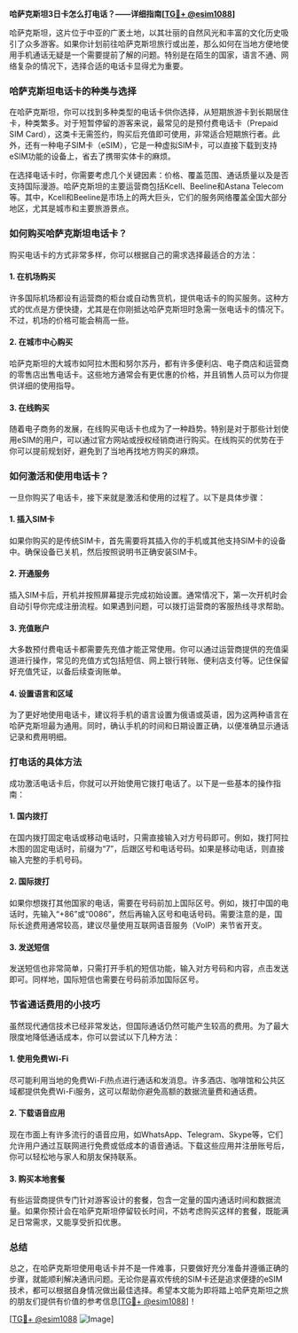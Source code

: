 **哈萨克斯坦3日卡怎么打电话？——详细指南[[TG💪+ @esim1088](https://t.me/s/esim1088)]**

哈萨克斯坦，这片位于中亚的广袤土地，以其壮丽的自然风光和丰富的文化历史吸引了众多游客。如果你计划前往哈萨克斯坦旅行或出差，那么如何在当地方便地使用手机通话无疑是一个需要提前了解的问题。特别是在陌生的国家，语言不通、网络复杂的情况下，选择合适的电话卡显得尤为重要。

### 哈萨克斯坦电话卡的种类与选择

在哈萨克斯坦，你可以找到多种类型的电话卡供你选择，从短期旅游卡到长期居住卡，种类繁多。对于短暂停留的游客来说，最常见的是预付费电话卡（Prepaid SIM Card），这类卡无需签约，购买后充值即可使用，非常适合短期旅行者。此外，还有一种电子SIM卡（eSIM），它是一种虚拟SIM卡，可以直接下载到支持eSIM功能的设备上，省去了携带实体卡的麻烦。

在选择电话卡时，你需要考虑几个关键因素：价格、覆盖范围、通话质量以及是否支持国际漫游。哈萨克斯坦的主要运营商包括Kcell、Beeline和Astana Telecom等。其中，Kcell和Beeline是市场上的两大巨头，它们的服务网络覆盖全国大部分地区，尤其是城市和主要旅游景点。

### 如何购买哈萨克斯坦电话卡？

购买电话卡的方式非常多样，你可以根据自己的需求选择最适合的方法：

#### 1. 在机场购买
许多国际机场都设有运营商的柜台或自动售货机，提供电话卡的购买服务。这种方式的优点是方便快捷，尤其是在你刚抵达哈萨克斯坦时急需一张电话卡的情况下。不过，机场的价格可能会稍高一些。

#### 2. 在城市中心购买
哈萨克斯坦的大城市如阿拉木图和努尔苏丹，都有许多便利店、电子商店和运营商的零售店出售电话卡。这些地方通常会有更优惠的价格，并且销售人员可以为你提供详细的使用指导。

#### 3. 在线购买
随着电子商务的发展，在线购买电话卡也成为了一种趋势。特别是对于那些计划使用eSIM的用户，可以通过官方网站或授权经销商进行购买。在线购买的优势在于你可以提前规划好，避免到了当地再找地方购买的麻烦。

### 如何激活和使用电话卡？

一旦你购买了电话卡，接下来就是激活和使用的过程了。以下是具体步骤：

#### 1. 插入SIM卡
如果你购买的是传统SIM卡，首先需要将其插入你的手机或其他支持SIM卡的设备中。确保设备已关机，然后按照说明书正确安装SIM卡。

#### 2. 开通服务
插入SIM卡后，开机并按照屏幕提示完成初始设置。通常情况下，第一次开机时会自动引导你完成注册流程。如果遇到问题，可以拨打运营商的客服热线寻求帮助。

#### 3. 充值账户
大多数预付费电话卡都需要先充值才能正常使用。你可以通过运营商提供的充值渠道进行操作，常见的充值方式包括短信、网上银行转账、便利店支付等。记住保留好充值凭证，以备后续查询账单。

#### 4. 设置语言和区域
为了更好地使用电话卡，建议将手机的语言设置为俄语或英语，因为这两种语言在哈萨克斯坦最为通用。同时，确认手机的时间和日期设置正确，以便准确显示通话记录和费用明细。

### 打电话的具体方法

成功激活电话卡后，你就可以开始使用它拨打电话了。以下是一些基本的操作指南：

#### 1. 国内拨打
在国内拨打固定电话或移动电话时，只需直接输入对方号码即可。例如，拨打阿拉木图的固定电话时，前缀为“7”，后跟区号和电话号码。如果是移动电话，则直接输入完整的手机号码。

#### 2. 国际拨打
如果你想拨打其他国家的电话，需要在号码前加上国际区号。例如，拨打中国的电话时，先输入“+86”或“0086”，然后再输入区号和电话号码。需要注意的是，国际长途费用通常较高，建议尽量使用互联网语音服务（VoIP）来节省开支。

#### 3. 发送短信
发送短信也非常简单，只需打开手机的短信功能，输入对方号码和内容，点击发送即可。同样地，国际短信也需要在号码前添加国际区号。

### 节省通话费用的小技巧

虽然现代通信技术已经非常发达，但国际通话仍然可能产生较高的费用。为了最大限度地降低通话成本，你可以尝试以下几种方法：

#### 1. 使用免费Wi-Fi
尽可能利用当地的免费Wi-Fi热点进行通话和发消息。许多酒店、咖啡馆和公共区域都提供免费Wi-Fi服务，这可以帮助你避免高额的数据流量费和通话费。

#### 2. 下载语音应用
现在市面上有许多流行的语音应用，如WhatsApp、Telegram、Skype等，它们允许用户通过互联网进行免费或低成本的语音通话。下载这些应用并注册账号后，你可以轻松地与家人和朋友保持联系。

#### 3. 购买本地套餐
有些运营商提供专门针对游客设计的套餐，包含一定量的国内通话时间和数据流量。如果你预计会在哈萨克斯坦停留较长时间，不妨考虑购买这样的套餐，既能满足日常需求，又能享受折扣优惠。

### 总结

总之，在哈萨克斯坦使用电话卡并不是一件难事，只要做好充分准备并遵循正确的步骤，就能顺利解决通讯问题。无论你是喜欢传统的SIM卡还是追求便捷的eSIM技术，都可以根据自身情况做出最佳选择。希望本文能为即将踏上哈萨克斯坦之旅的朋友们提供有价值的参考信息[[TG💪+ @esim1088](https://t.me/s/esim1088)]！

[[TG💪+ @esim1088](https://t.me/s/esim1088) ![Image](https://i.postimg.cc/4NQfJmqS/Snipaste-2025-05-13-00-14-12.png)]